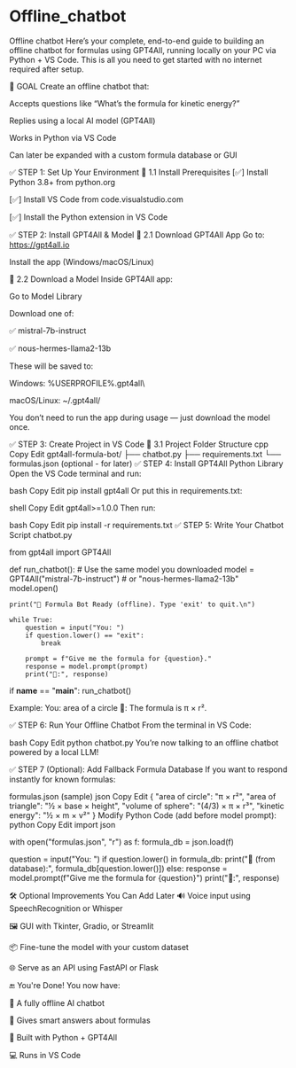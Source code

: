 # Offline_chatbot
Offline chatbot
Here’s your complete, end-to-end guide to building an offline chatbot for formulas using GPT4All, running locally on your PC via Python + VS Code. This is all you need to get started with no internet required after setup.

🧱 GOAL
Create an offline chatbot that:

Accepts questions like “What’s the formula for kinetic energy?”

Replies using a local AI model (GPT4All)

Works in Python via VS Code

Can later be expanded with a custom formula database or GUI

✅ STEP 1: Set Up Your Environment
🔹 1.1 Install Prerequisites
[✅] Install Python 3.8+ from python.org

[✅] Install VS Code from code.visualstudio.com

[✅] Install the Python extension in VS Code

✅ STEP 2: Install GPT4All & Model
🔹 2.1 Download GPT4All App
Go to: https://gpt4all.io

Install the app (Windows/macOS/Linux)

🔹 2.2 Download a Model
Inside GPT4All app:

Go to Model Library

Download one of:

✅ mistral-7b-instruct

✅ nous-hermes-llama2-13b

These will be saved to:

Windows: %USERPROFILE%\.gpt4all\

macOS/Linux: ~/.gpt4all/

You don’t need to run the app during usage — just download the model once.

✅ STEP 3: Create Project in VS Code
🔹 3.1 Project Folder Structure
cpp
Copy
Edit
gpt4all-formula-bot/
├── chatbot.py
├── requirements.txt
└── formulas.json      (optional - for later)
✅ STEP 4: Install GPT4All Python Library
Open the VS Code terminal and run:

bash
Copy
Edit
pip install gpt4all
Or put this in requirements.txt:

shell
Copy
Edit
gpt4all>=1.0.0
Then run:

bash
Copy
Edit
pip install -r requirements.txt
✅ STEP 5: Write Your Chatbot Script
chatbot.py

from gpt4all import GPT4All

def run_chatbot():
    # Use the same model you downloaded
    model = GPT4All("mistral-7b-instruct")  # or "nous-hermes-llama2-13b"
    model.open()

    print("🤖 Formula Bot Ready (offline). Type 'exit' to quit.\n")

    while True:
        question = input("You: ")
        if question.lower() == "exit":
            break

        prompt = f"Give me the formula for {question}."
        response = model.prompt(prompt)
        print("🤖:", response)

if __name__ == "__main__":
    run_chatbot()

Example:
You: area of a circle
🤖: The formula is π × r².

✅ STEP 6: Run Your Offline Chatbot
From the terminal in VS Code:

bash
Copy
Edit
python chatbot.py
You’re now talking to an offline chatbot powered by a local LLM!

✅ STEP 7 (Optional): Add Fallback Formula Database
If you want to respond instantly for known formulas:

formulas.json (sample)
json
Copy
Edit
{
  "area of circle": "π × r²",
  "area of triangle": "½ × base × height",
  "volume of sphere": "(4/3) × π × r³",
  "kinetic energy": "½ × m × v²"
}
Modify Python Code (add before model prompt):
python
Copy
Edit
import json

with open("formulas.json", "r") as f:
    formula_db = json.load(f)

question = input("You: ")
if question.lower() in formula_db:
    print("📘 (from database):", formula_db[question.lower()])
else:
    response = model.prompt(f"Give me the formula for {question}")
    print("🤖:", response)



    
🛠 Optional Improvements You Can Add Later
🔊 Voice input using SpeechRecognition or Whisper

🖼️ GUI with Tkinter, Gradio, or Streamlit

📦 Fine-tune the model with your custom dataset

🌐 Serve as an API using FastAPI or Flask

🔚 You're Done!
You now have:

🧠 A fully offline AI chatbot

💬 Gives smart answers about formulas

🔌 Built with Python + GPT4All

💻 Runs in VS Code

